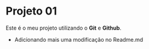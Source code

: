 # Projeto 01
Este é o meu projeto utilizando o **Git** e **Github**.
- Adicionando mais uma modificação no Readme.md